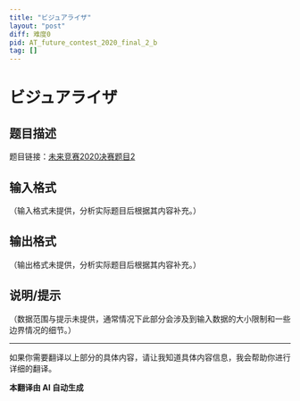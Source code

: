 ```yaml
---
title: "ビジュアライザ"
layout: "post"
diff: 难度0
pid: AT_future_contest_2020_final_2_b
tag: []
---
```


# ビジュアライザ

## 题目描述

题目链接：[未来竞赛2020决赛题目2](https://atcoder.jp/contests/future-contest-2020-final-2/tasks/future_contest_2020_final_2_b)

## 输入格式

（输入格式未提供，分析实际题目后根据其内容补充。）

## 输出格式

（输出格式未提供，分析实际题目后根据其内容补充。）

## 说明/提示

（数据范围与提示未提供，通常情况下此部分会涉及到输入数据的大小限制和一些边界情况的细节。） 

---

如果你需要翻译以上部分的具体内容，请让我知道具体内容信息，我会帮助你进行详细的翻译。

 **本翻译由 AI 自动生成**


